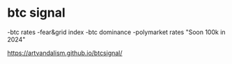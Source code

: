 # btc signal

-btc rates
-fear&grid index
-btc dominance
-polymarket rates "Soon 100k in 2024"

https://artvandalism.github.io/btcsignal/
